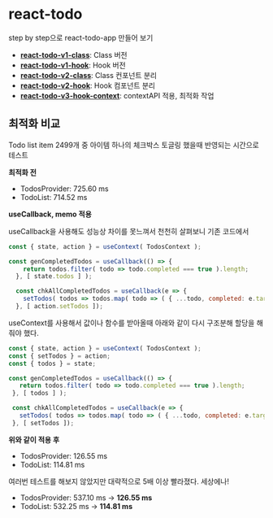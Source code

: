 # react-todo

step by step으로 react-todo-app 만들어 보기

- [**react-todo-v1-class**](https://github.com/JiSop/react-todo/tree/version/react-todo-v1-class): Class 버전
- [**react-todo-v1-hook**](https://github.com/JiSop/react-todo/tree/version/react-todo-v1-hook): Hook 버전
- [**react-todo-v2-class**](https://github.com/JiSop/react-todo/tree/version/react-todo-v2-class): Class 컨포넌트 분리
- [**react-todo-v2-hook**](https://github.com/JiSop/react-todo/tree/version/react-todo-v2-hook): Hook 컴포넌트 분리
- [**react-todo-v3-hook-context**](https://github.com/JiSop/react-todo/tree/version/react-todo-v3-hook-context): contextAPI 적용, 최적화 작업



## 최적화 비교

Todo list item 2499개 중 아이템 하나의 체크박스 토글링 했을때 반영되는 시간으로 테스트

**최적화 전**

- TodosProvider: 725.60 ms
- TodoList: 714.52 ms

**useCallback, memo 적용**

useCallback을 사용해도 성능상 차이를 못느껴서 천천히 살펴보니 기존 코드에서

```javascript
const { state, action } = useContext( TodosContext );

const genCompletedTodos = useCallback(() => {
    return todos.filter( todo => todo.completed === true ).length;
  }, [ state.todos ] );

  const chkAllCompletedTodos = useCallback(e => {
    setTodos( todos => todos.map( todo => ( { ...todo, completed: e.target.checked } ) ) );
  }, [ action.setTodos ]);
```

useContext를 사용해서 값이나 함수를 받아올때 아래와 같이 다시 구조분해 할당을 해줘야 했다.

 ```javascript
const { state, action } = useContext( TodosContext );
const { setTodos } = action;
const { todos } = state;

const genCompletedTodos = useCallback(() => {
    return todos.filter( todo => todo.completed === true ).length;
  }, [ todos ] );

  const chkAllCompletedTodos = useCallback(e => {
    setTodos( todos => todos.map( todo => ( { ...todo, completed: e.target.checked } ) ) );
  }, [ setTodos ]);
 ```

**위와 같이 적용 후**

- TodosProvider: 126.55 ms
- TodoList: 114.81 ms

여러번 테스트를 해보지 않았지만 대략적으로 5배 이상 빨라졌다. 세상에나!

- TodosProvider: 537.10 ms -> **126.55 ms**
- TodoList: 532.25 ms -> **114.81 ms**